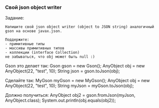 ### Свой json object writer

Задание:
```
Напишите свой json object writer (object to JSON string) аналогичный gson на основе javax.json.

Поддержите:
- примитивные типы
- массивы примитивных типов
- коллекции (interface Collection)
не забываться, что obj может быть null :)
```

Gson это делает так:
Gson gson = new Gson();
AnyObject obj = new AnyObject(22, "test", 10);
String json = gson.toJson(obj);

Сделайте так:
MyGson myGson = new MyGson();
AnyObject obj = new AnyObject(22, "test", 10);
String myJson = myGson.toJson(obj);

Должно получиться:
AnyObject obj2 = gson.fromJson(myJson, AnyObject.class);
System.out.println(obj.equals(obj2));

